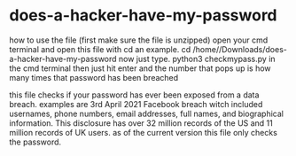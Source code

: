 # does-a-hacker-have-my-password
how to use the file
(first make sure the file is unzipped) open your cmd terminal and open this file with cd an example. cd /home/<user>/Downloads/does-a-hacker-have-my-password  now just type. python3 checkmypass.py <yourpassword>  in the cmd terminal then just hit enter and the number that pops up is how many times that password has been breached

this file checks if your password has ever been exposed from a data breach. examples are 3rd April 2021 Facebook breach witch included usernames, phone numbers, email addresses, full names, and biographical information. This disclosure has over 32 million records of the US and 11 million records of UK users. as of the current version this file only checks the password.
